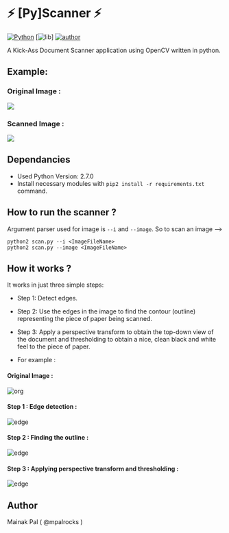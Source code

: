 # :zap: [Py]Scanner :zap:
[![Python](https://img.shields.io/badge/Language-Python-red.svg)](https://www.python.org/)
[![lib](https://img.shields.io/badge/library-OpenCV-blue.svg)]
[![author](https://img.shields.io/badge/Author-Mainak-orange.svg)](https://mpalrocks.github.io/)

 
A Kick-Ass Document Scanner application using OpenCV written in python.

## Example:

### Original Image :
<img src="original.png?raw=true">

### Scanned Image :
<img src="edged.png?raw=true">

## Dependancies

- Used Python Version: 2.7.0
- Install necessary modules with `pip2 install -r requirements.txt` command.

## How to run the scanner ?
Argument parser used for image is `--i` and `--image`. So to scan an image -->

`python2 scan.py --i <ImageFileName>`
<br/>
`python2 scan.py --image <ImageFileName>`

## How it works ?

It works in just three simple steps:

- Step 1: Detect edges.
- Step 2: Use the edges in the image to find the contour (outline) representing the piece of paper being scanned.
- Step 3: Apply a perspective transform to obtain the top-down view of the document and thresholding to obtain a nice, clean black and white feel to the piece of paper.

- For example :
#### Original Image :

![org](original.png)

#### Step 1 : Edge detection :

![edge](edged.png)

#### Step 2 : Finding the outline :

![edge](outline.png)

#### Step 3 : Applying perspective transform and thresholding :

![edge](scanned.png)


## Author

Mainak Pal ( @mpalrocks )